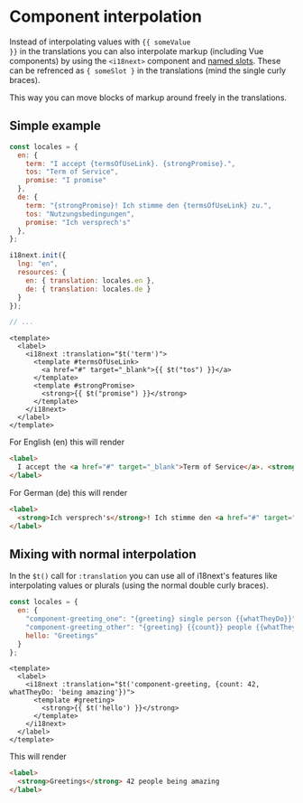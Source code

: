 # Component interpolation

Instead of interpolating values with <code v-pre>{{ someValue }}</code> in the translations you can also interpolate markup (including Vue components) by using the `<i18next>` component and [named slots](https://v2.vuejs.org/v2/guide/components-slots.html#Named-Slots). These can be refrenced as `{ someSlot }` in the translations (mind the single curly braces).

This way you can move blocks of markup around freely in the translations.

## Simple example

```javascript
const locales = {
  en: {
    term: "I accept {termsOfUseLink}. {strongPromise}.",
    tos: "Term of Service",
    promise: "I promise"
  },
  de: {
    term: "{strongPromise}! Ich stimme den {termsOfUseLink} zu.",
    tos: "Nutzungsbedingungen",
    promise: "Ich versprech's"
  },
};

i18next.init({
  lng: "en",
  resources: {
    en: { translation: locales.en },
    de: { translation: locales.de }
  }
});

// ...
```

```vue
<template>
  <label>
    <i18next :translation="$t('term')">
      <template #termsOfUseLink>
        <a href="#" target="_blank">{{ $t("tos") }}</a>
      </template>
      <template #strongPromise>
        <strong>{{ $t("promise") }}</strong>
      </template>
    </i18next>
  </label>
</template>
```


For English (en) this will render
```html
<label>
  I accept the <a href="#" target="_blank">Term of Service</a>. <strong>I promise</strong>.
</label>
```

For German (de) this will render
```html
<label>
  <strong>Ich versprech's</strong>! Ich stimme den <a href="#" target="_blank">Nutzungsbedingungen</a> zu.
</label>
```

## Mixing with normal interpolation

In the `$t()` call for `:translation` you can use all of i18next's features like interpolating values or plurals (using the normal double curly braces).

```javascript
const locales = {
  en: {
    "component-greeting_one": "{greeting} single person {{whatTheyDo}}",
    "component-greeting_other": "{greeting} {{count}} people {{whatTheyDo}}",
    hello: "Greetings"
  }
};
```

```vue
<template>
  <label>
    <i18next :translation="$t('component-greeting, {count: 42, whatTheyDo: 'being amazing'})">
      <template #greeting>
        <strong>{{ $t('hello') }}</strong>
      </template>
    </i18next>
  </label>
</template>
```

This will render
```html
<label>
  <strong>Greetings</strong> 42 people being amazing
</label>
```